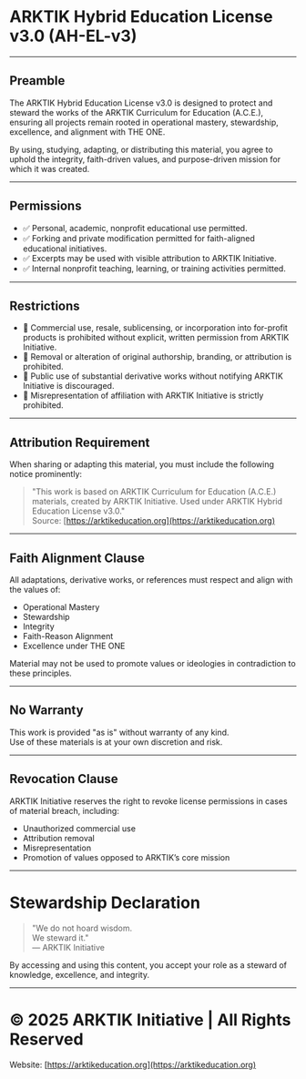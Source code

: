# ARKTIK Hybrid Education License v3.0 (AH-EL-v3)

---

## Preamble

The ARKTIK Hybrid Education License v3.0 is designed to protect and steward the works of the ARKTIK Curriculum for Education (A.C.E.), ensuring all projects remain rooted in operational mastery, stewardship, excellence, and alignment with THE ONE.

By using, studying, adapting, or distributing this material, you agree to uphold the integrity, faith-driven values, and purpose-driven mission for which it was created.

---

## Permissions

- ✅ Personal, academic, nonprofit educational use permitted.
- ✅ Forking and private modification permitted for faith-aligned educational initiatives.
- ✅ Excerpts may be used with visible attribution to ARKTIK Initiative.
- ✅ Internal nonprofit teaching, learning, or training activities permitted.

---

## Restrictions

- 🚫 Commercial use, resale, sublicensing, or incorporation into for-profit products is prohibited without explicit, written permission from ARKTIK Initiative.
- 🚫 Removal or alteration of original authorship, branding, or attribution is prohibited.
- 🚫 Public use of substantial derivative works without notifying ARKTIK Initiative is discouraged.
- 🚫 Misrepresentation of affiliation with ARKTIK Initiative is strictly prohibited.

---

## Attribution Requirement

When sharing or adapting this material, you must include the following notice prominently:

> "This work is based on ARKTIK Curriculum for Education (A.C.E.) materials, created by ARKTIK Initiative. Used under ARKTIK Hybrid Education License v3.0."  
> Source: [https://arktikeducation.org](https://arktikeducation.org)

---

## Faith Alignment Clause

All adaptations, derivative works, or references must respect and align with the values of:
- Operational Mastery
- Stewardship
- Integrity
- Faith-Reason Alignment
- Excellence under THE ONE

Material may not be used to promote values or ideologies in contradiction to these principles.

---

## No Warranty

This work is provided "as is" without warranty of any kind.  
Use of these materials is at your own discretion and risk.

---

## Revocation Clause

ARKTIK Initiative reserves the right to revoke license permissions in cases of material breach, including:
- Unauthorized commercial use
- Attribution removal
- Misrepresentation
- Promotion of values opposed to ARKTIK’s core mission

---

# Stewardship Declaration

> "We do not hoard wisdom.  
> We steward it."  
> — ARKTIK Initiative

By accessing and using this content, you accept your role as a steward of knowledge, excellence, and integrity.

---

# © 2025 ARKTIK Initiative | All Rights Reserved  
Website: [https://arktikeducation.org](https://arktikeducation.org)


